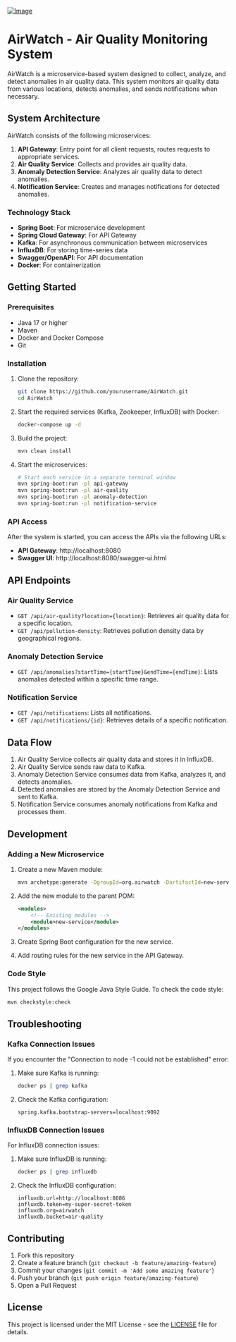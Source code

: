 [![Image](https://i.hizliresim.com/8n5tsw9.png)](https://hizliresim.com/8n5tsw9)

# AirWatch - Air Quality Monitoring System

AirWatch is a microservice-based system designed to collect, analyze, and detect anomalies in air quality data. This system monitors air quality data from various locations, detects anomalies, and sends notifications when necessary.

## System Architecture

AirWatch consists of the following microservices:

1. **API Gateway**: Entry point for all client requests, routes requests to appropriate services.
2. **Air Quality Service**: Collects and provides air quality data.
3. **Anomaly Detection Service**: Analyzes air quality data to detect anomalies.
4. **Notification Service**: Creates and manages notifications for detected anomalies.

### Technology Stack

- **Spring Boot**: For microservice development
- **Spring Cloud Gateway**: For API Gateway
- **Kafka**: For asynchronous communication between microservices
- **InfluxDB**: For storing time-series data
- **Swagger/OpenAPI**: For API documentation
- **Docker**: For containerization

## Getting Started

### Prerequisites

- Java 17 or higher
- Maven
- Docker and Docker Compose
- Git

### Installation

1. Clone the repository:
   ```bash
   git clone https://github.com/yourusername/AirWatch.git
   cd AirWatch
   ```

2. Start the required services (Kafka, Zookeeper, InfluxDB) with Docker:
   ```bash
   docker-compose up -d
   ```

3. Build the project:
   ```bash
   mvn clean install
   ```

4. Start the microservices:
   ```bash
   # Start each service in a separate terminal window
   mvn spring-boot:run -pl api-gateway
   mvn spring-boot:run -pl air-quality
   mvn spring-boot:run -pl anomaly-detection
   mvn spring-boot:run -pl notification-service
   ```

### API Access

After the system is started, you can access the APIs via the following URLs:

- **API Gateway**: http://localhost:8080
- **Swagger UI**: http://localhost:8080/swagger-ui.html

## API Endpoints

### Air Quality Service

- `GET /api/air-quality?location={location}`: Retrieves air quality data for a specific location.
- `GET /api/pollution-density`: Retrieves pollution density data by geographical regions.

### Anomaly Detection Service

- `GET /api/anomalies?startTime={startTime}&endTime={endTime}`: Lists anomalies detected within a specific time range.

### Notification Service

- `GET /api/notifications`: Lists all notifications.
- `GET /api/notifications/{id}`: Retrieves details of a specific notification.

## Data Flow

1. Air Quality Service collects air quality data and stores it in InfluxDB.
2. Air Quality Service sends raw data to Kafka.
3. Anomaly Detection Service consumes data from Kafka, analyzes it, and detects anomalies.
4. Detected anomalies are stored by the Anomaly Detection Service and sent to Kafka.
5. Notification Service consumes anomaly notifications from Kafka and processes them.

## Development

### Adding a New Microservice

1. Create a new Maven module:
   ```bash
   mvn archetype:generate -DgroupId=org.airwatch -DartifactId=new-service -DarchetypeArtifactId=maven-archetype-quickstart -DinteractiveMode=false
   ```

2. Add the new module to the parent POM:
   ```xml
   <modules>
       <!-- Existing modules -->
       <module>new-service</module>
   </modules>
   ```

3. Create Spring Boot configuration for the new service.

4. Add routing rules for the new service in the API Gateway.

### Code Style

This project follows the Google Java Style Guide. To check the code style:

```bash
mvn checkstyle:check
```

## Troubleshooting

### Kafka Connection Issues

If you encounter the "Connection to node -1 could not be established" error:

1. Make sure Kafka is running:
   ```bash
   docker ps | grep kafka
   ```

2. Check the Kafka configuration:
   ```properties
   spring.kafka.bootstrap-servers=localhost:9092
   ```

### InfluxDB Connection Issues

For InfluxDB connection issues:

1. Make sure InfluxDB is running:
   ```bash
   docker ps | grep influxdb
   ```

2. Check the InfluxDB configuration:
   ```properties
   influxdb.url=http://localhost:8086
   influxdb.token=my-super-secret-token
   influxdb.org=airwatch
   influxdb.bucket=air-quality
   ```

## Contributing

1. Fork this repository
2. Create a feature branch (`git checkout -b feature/amazing-feature`)
3. Commit your changes (`git commit -m 'Add some amazing feature'`)
4. Push your branch (`git push origin feature/amazing-feature`)
5. Open a Pull Request

## License

This project is licensed under the MIT License - see the [LICENSE](LICENSE) file for details.
